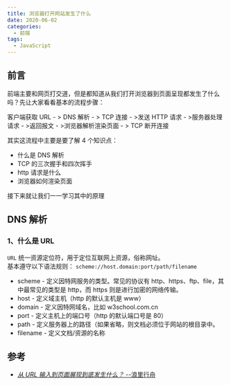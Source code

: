 ```yaml
---
title: 浏览器打开网站发生了什么
date: 2020-06-02
categories:
  - 前端
tags:
  - JavaScript
---
```


## 前言

前端主要和网页打交道，但是都知道从我们打开浏览器到页面呈现都发生了什么吗？先让大家看看基本的流程步骤：

客户端获取 URL - > DNS 解析 - > TCP 连接 - >发送 HTTP 请求 - >服务器处理请求 - >返回报文 - >浏览器解析渲染页面 - > TCP 断开连接

其实这流程中主要是要了解 4 个知识点：

- 什么是 DNS 解析
- TCP 的三次握手和四次挥手
- http 请求是什么
- 浏览器如何渲染页面

接下来就让我们一一学习其中的原理

## DNS 解析



### 1、什么是 URL

`URL` 统一资源定位符，用于定位互联网上资源，俗称网址。  
基本遵守以下语法规则： `scheme://host.domain:port/path/filename`

- scheme - 定义因特网服务的类型。常见的协议有 http、https、ftp、file，其中最常见的类型是 http，而 https 则是进行加密的网络传输。
- host - 定义域主机（http 的默认主机是 www）
- domain - 定义因特网域名，比如 w3school.com.cn
- port - 定义主机上的端口号（http 的默认端口号是 80）
- path - 定义服务器上的路径（如果省略，则文档必须位于网站的根目录中。
- filename - 定义文档/资源的名称

## 参考

- [_从 URL 输入到页面展现到底发生什么？_ --浪里行舟](https://juejin.im/post/5bf3ad55f265da61682afc9b)

